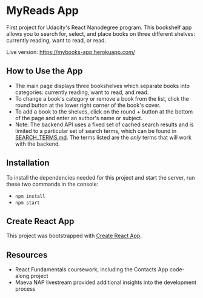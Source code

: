 # MyReads App

First project for Udacity's React Nanodegree program. This bookshelf app allows you to search for, select, and place books on three different shelves: currently reading, want to read, or read. 

Live version: https://mybooks-app.herokuapp.com/

## How to Use the App
* The main page displays three bookshelves which separate books into categories: currently reading, want to read, and read. 
* To change a book's category or remove a book from the list, click the round button at the lower right corner of the book's cover.
* To add a book to the shelves, click on the round + button at the bottom of the page and enter an author's name or subject.
* Note: The backend API uses a fixed set of cached search results and is limited to a particular set of search terms, which can be found in [SEARCH_TERMS.md](SEARCH_TERMS.md). The terms listed are the _only_ terms that will work with the backend.

## Installation

To install the dependencies needed for this project and start the server, run these two commands in the console:

* `npm install`
* `npm start`

## Create React App

This project was bootstrapped with [Create React App](https://github.com/facebookincubator/create-react-app). 

## Resources

* React Fundamentals coursework, including the Contacts App code-along project
* Maeva NAP livestream provided additional insights into the development process

